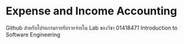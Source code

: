 # Expense and Income Accounting

Github สำหรับโปรแกรมรายรับรายจ่ายใน Lab ของวิชา 01418471 Introduction to Software Engineering
